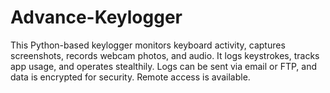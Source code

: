 # Advance-Keylogger
This Python-based keylogger monitors keyboard activity, captures screenshots, records webcam photos, and audio. It logs keystrokes, tracks app usage, and operates stealthily. Logs can be sent via email or FTP, and data is encrypted for security. Remote access is available.

